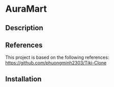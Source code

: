 # AuraMart

## Description

## References

This project is based on the following references: https://github.com/phuongminh2303/Tiki-Clone

## Installation

